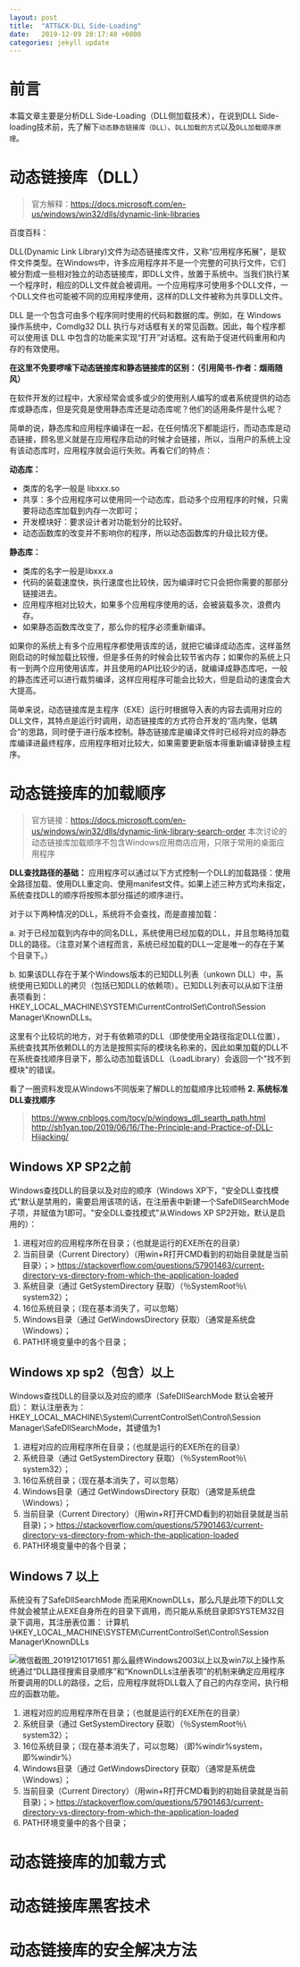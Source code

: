 ```yaml
---
layout: post
title:  "ATT&CK-DLL Side-Loading"
date:   2019-12-09 20:17:40 +0800
categories: jekyll update
---
```

# 前言

本篇文章主要是分析DLL Side-Loading（DLL侧加载技术），在说到DLL Side-loading技术前，先了解下`动态静态链接库（DLL）`、`DLL加载的方式`以及`DLL加载顺序原理`。

# 动态链接库（DLL）

> 官方解释：https://docs.microsoft.com/en-us/windows/win32/dlls/dynamic-link-libraries
>

百度百科：

DLL(Dynamic Link Library)文件为动态链接库文件，又称“应用程序拓展”，是软件文件类型。在Windows中，许多应用程序并不是一个完整的可执行文件，它们被分割成一些相对独立的动态链接库，即DLL文件，放置于系统中。当我们执行某一个程序时，相应的DLL文件就会被调用。一个应用程序可使用多个DLL文件，一个DLL文件也可能被不同的应用程序使用，这样的DLL文件被称为共享DLL文件。

DLL 是一个包含可由多个程序同时使用的代码和数据的库。例如，在 Windows 操作系统中，Comdlg32 DLL 执行与对话框有关的常见函数。因此，每个程序都可以使用该 DLL 中包含的功能来实现“打开”对话框。这有助于促进代码重用和内存的有效使用。

**在这里不免要啰嗦下动态链接库和静态链接库的区别：（引用简书-作者：烟雨随风）**

在软件开发的过程中，大家经常会或多或少的使用别人编写的或者系统提供的动态库或静态库，但是究竟是使用静态库还是动态库呢？他们的适用条件是什么呢？

简单的说，静态库和应用程序编译在一起，在任何情况下都能运行，而动态库是动态链接，顾名思义就是在应用程序启动的时候才会链接，所以，当用户的系统上没有该动态库时，应用程序就会运行失败。再看它们的特点：

**动态库：**

- 类库的名字一般是 libxxx.so
- 共享：多个应用程序可以使用同一个动态库，启动多个应用程序的时候，只需要将动态库加载到内存一次即可；
- 开发模块好：要求设计者对功能划分的比较好。
- 动态函数库的改变并不影响你的程序，所以动态函数库的升级比较方便。

**静态库：**

- 类库的名字一般是libxxx.a
- 代码的装载速度快，执行速度也比较快，因为编译时它只会把你需要的那部分链接进去。
- 应用程序相对比较大，如果多个应用程序使用的话，会被装载多次，浪费内存。
- 如果静态函数库改变了，那么你的程序必须重新编译。

如果你的系统上有多个应用程序都使用该库的话，就把它编译成动态库，这样虽然刚启动的时候加载比较慢，但是多任务的时候会比较节省内存；如果你的系统上只有一到两个应用使用该库，并且使用的API比较少的话，就编译成静态库吧，一般的静态库还可以进行裁剪编译，这样应用程序可能会比较大，但是启动的速度会大大提高。

简单来说，动态链接库是主程序（EXE）运行时根据导入表的内容去调用对应的DLL文件，其特点是运行时调用，动态链接库的方式符合开发的“高内聚，低耦合”的思路，同时便于进行版本控制。静态链接库是编译文件时已经将对应的静态库编译进最终程序，应用程序相对比较大，如果需要更新版本得重新编译替换主程序。

# 动态链接库的加载顺序

> 官方链接：https://docs.microsoft.com/en-us/windows/win32/dlls/dynamic-link-library-search-order
> 本次讨论的动态链接库加载顺序不包含Windows应用商店应用，只限于常用的桌面应用程序

**DLL查找路径的基础：**
应用程序可以通过以下方式控制一个DLL的加载路径：使用全路径加载、使用DLL重定向、使用manifest文件。如果上述三种方式均未指定，系统查找DLL的顺序将按照本部分描述的顺序进行。

对于以下两种情况的DLL，系统将不会查找，而是直接加载：

a. 对于已经加载到内存中的同名DLL，系统使用已经加载的DLL，并且忽略待加载DLL的路径。（注意对某个进程而言，系统已经加载的DLL一定是唯一的存在于某个目录下。）

b. 如果该DLL存在于某个Windows版本的已知DLL列表（unkown DLL）中，系统使用已知DLL的拷贝（包括已知DLL的依赖项）。已知DLL列表可以从如下注册表项看到：HKEY_LOCAL_MACHINE\SYSTEM\CurrentControlSet\Control\Session Manager\KnownDLLs。

这里有个比较坑的地方，对于有依赖项的DLL（即使使用全路径指定DLL位置），系统查找其所依赖DLL的方法是按照实际的模块名称来的，因此如果加载的DLL不在系统查找顺序目录下，那么动态加载该DLL（LoadLibrary）会返回一个"找不到模块"的错误。


看了一圈资料发现从Windows不同版来了解DLL的加载顺序比较顺畅
**2. 系统标准DLL查找顺序**
> https://www.cnblogs.com/tocy/p/windows_dll_searth_path.html
> http://sh1yan.top/2019/06/16/The-Principle-and-Practice-of-DLL-Hijacking/

##  Windows XP SP2之前

Windows查找DLL的目录以及对应的顺序（Windows XP下，"安全DLL查找模式"默认是禁用的，需要启用该项的话，在注册表中新建一个SafeDllSearchMode子项，并赋值为1即可。"安全DLL查找模式"从Windows XP SP2开始，默认是启用的）：

1. 进程对应的应用程序所在目录；（也就是运行的EXE所在的目录）
2. 当前目录（Current Directory）（用win+R打开CMD看到的初始目录就是当前目录）；> https://stackoverflow.com/questions/57901463/current-directory-vs-directory-from-which-the-application-loaded
3. 系统目录（通过 GetSystemDirectory 获取）（％SystemRoot％\ system32）；
4. 16位系统目录；（现在基本消失了，可以忽略）
5. Windows目录（通过 GetWindowsDirectory 获取）（通常是系统盘\Windows）；
6. PATH环境变量中的各个目录；

##  Windows xp sp2（包含）以上
Windows查找DLL的目录以及对应的顺序（SafeDllSearchMode 默认会被开启）：
默认注册表为：HKEY_LOCAL_MACHINE\System\CurrentControlSet\Control\Session Manager\SafeDllSearchMode，其键值为1

1. 进程对应的应用程序所在目录；（也就是运行的EXE所在的目录）
2. 系统目录（通过 GetSystemDirectory 获取）（％SystemRoot％\ system32）；
3. 16位系统目录；（现在基本消失了，可以忽略）
4. Windows目录（通过 GetWindowsDirectory 获取）（通常是系统盘\Windows）；
5. 当前目录（Current Directory）（用win+R打开CMD看到的初始目录就是当前目录)；> https://stackoverflow.com/questions/57901463/current-directory-vs-directory-from-which-the-application-loaded
6. PATH环境变量中的各个目录；

## Windows 7 以上
系统没有了SafeDllSearchMode 而采用KnownDLLs，那么凡是此项下的DLL文件就会被禁止从EXE自身所在的目录下调用，而只能从系统目录即SYSTEM32目录下调用，其注册表位置：
计算机\HKEY_LOCAL_MACHINE\SYSTEM\CurrentControlSet\Control\Session Manager\KnownDLLs

![微信截图_20191210171651](C:\Users\liwei\Dropbox\Github\Boomboomdunce.github.io\image\微信截图_20191210171651.png)
那么最终Windows2003以上以及win7以上操作系统通过“DLL路径搜索目录顺序”和“KnownDLLs注册表项”的机制来确定应用程序所要调用的DLL的路径，之后，应用程序就将DLL载入了自己的内存空间，执行相应的函数功能。
1. 进程对应的应用程序所在目录；（也就是运行的EXE所在的目录）
2. 系统目录（通过 GetSystemDirectory 获取）（％SystemRoot％\ system32）；
3. 16位系统目录；（现在基本消失了，可以忽略）（即%windir%system，即%windir%）
4. Windows目录（通过 GetWindowsDirectory 获取）（通常是系统盘\Windows）；
5. 当前目录（Current Directory）（用win+R打开CMD看到的初始目录就是当前目录)；> https://stackoverflow.com/questions/57901463/current-directory-vs-directory-from-which-the-application-loaded
6. PATH环境变量中的各个目录；

# 动态链接库的加载方式

# 动态链接库黑客技术

# 动态链接库的安全解决方法